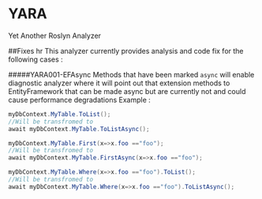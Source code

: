 # YARA
Yet Another Roslyn Analyzer


##Fixes
hr
This analyzer currently provides analysis and code fix for the following cases :

#####YARA001-EFAsync
Methods that have been marked `async` will enable diagnostic analyzer where it will point out that extension methods 
to EntityFramework that can be made async but are currently not and could cause performance degradations
Example : 
```csharp
myDbContext.MyTable.ToList();
//Will be transfromed to 
await myDbContext.MyTable.ToListAsync();
```
```csharp
myDbContext.MyTable.First(x=>x.foo =="foo");
//Will be transfromed to 
await myDbContext.MyTable.FirstAsync(x=>x.foo =="foo");
```

```csharp
myDbContext.MyTable.Where(x=>x.foo =="foo").ToList();
//Will be transfromed to 
await myDbContext.MyTable.Where(x=>x.foo =="foo").ToListAsync();
```
